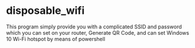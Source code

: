 # disposable_wifi
This program simply provide you with a complicated SSID and password which you can set on your router, Generate QR Code, and can set Windows 10 Wi-Fi hotspot by means of powershell
